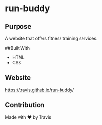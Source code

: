 # run-buddy

## Purpose
A website that offers fitness training services.

##Built With
* HTML
* CSS

## Website
https://travis.github.io/run-buddy/

## Contribution

Made with ❤️ by Travis
